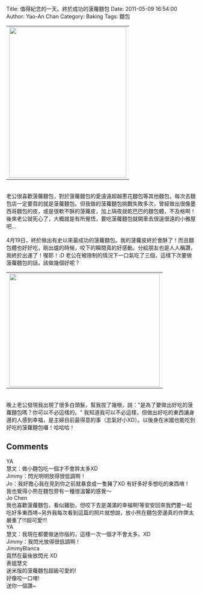 Title: 值得紀念的一天。終於成功的菠蘿麵包
Date: 2011-05-09 16:54:00
Author: Yao-An Chan
Category: Baking
Tags: 麵包


<div class='post'>
<center><table style="width: auto;"><tbody><tr><td><a href="https://picasaweb.google.com/lh/photo/hMGR_Eg2EScDpsRWhNle0Q?feat=embedwebsite"><img height="400" src="https://lh3.googleusercontent.com/_mvtDPM7iODU/Ta5R5FOkjEI/AAAAAAAAKeA/2hW8wMwVS7Y/s400/P1020266.jpg" width="311" /></a></td></tr></tbody></table></center><br />老公很喜歡菠蘿麵包，對於菠蘿麵包的愛遠遠超越蔥花麵包等其他麵包，每次去麵包店一定要買的就是菠蘿麵包。但我做的菠蘿麵包挑戰失敗多次，曾經做出很像墨西哥麵包的皮，或是很軟不酥的菠蘿皮，加上隔夜就乾巴巴的麵包體，不及格啊！後來老公就死心了，大概就是有所覺悟，要吃菠蘿麵包就開車去很遠很遠的小雅屋吧...<br /><br />4月19日，終於做出有史以來最成功的菠蘿麵包。我的菠蘿皮終於會酥了！而且麵包體也好好吃，剛出爐的時候，咬下的瞬間真的好感動。分給朋友也是人人稱讚，我終於出運了！喔耶！:D 老公在被限制的情況下一口氣吃了三個，這樣下次要做菠蘿麵包的話，該做幾個好呢？<br /><center><table style="width: auto;"><tbody><tr><td><a href="https://picasaweb.google.com/lh/photo/qCQBaFwlQPJ2jBmzSG35sQ?feat=embedwebsite"><img height="300" src="https://lh3.googleusercontent.com/_mvtDPM7iODU/Ta5R6-j5TQI/AAAAAAAAKeE/AkcJZiS6MyY/s400/P1020267.jpg" width="400" /></a></td></tr></tbody></table></center><br />晚上老公發現我出現了很多白頭髮，幫我拔了幾根，說："是為了要做出好吃的菠蘿麵包嗎？你可以不必這樣的。" 我知道我可以不必這樣，但做出好吃的東西讓身邊的人感到幸福，是主婦目前最得意的事（志氣好小XD）。以後身在米國也能吃到好吃的菠蘿麵包囉！哈哈哈！</div>
<h2>Comments</h2>
<div class='comments'>
<div class='comment'>
<div class='author'>YA</div>
<div class='content'>
慧文：做小麵包吃一個才不會胖太多XD<br />Jimmy：閃光明明放得很低調啊！<br />Jo：我好擔心我在見到你之前就暴食成一隻豬了XD 有好多好多想吃的東西唷！<br />我也覺得小熊在麵包旁有一種很溫馨的感覺～</div>
</div>
<div class='comment'>
<div class='author'>Jo Chen</div>
<div class='content'>
我也喜歡菠蘿麵包，看似雞肋，但咬下去是滿滿的幸福啊!等安安回來我們要一起吃好多東西唷~另外我每次看到這篇的照片就想說，放小熊在麵包旁邊真的作弊太嚴重了!!!超可愛!!!</div>
</div>
<div class='comment'>
<div class='author'>YA</div>
<div class='content'>
慧文：我現在都要做迷你版的，這樣一次一個才不會太多。XD<br />Jimmy：我閃光放得很低調啊！</div>
</div>
<div class='comment'>
<div class='author'>JimmyBlanca</div>
<div class='content'>
竟然在最後放閃光 XD</div>
</div>
<div class='comment'>
<div class='author'>表姐慧文</div>
<div class='content'>
迷米版的菠蘿麵包超級可愛的!<br />好像咬一口唷!<br />送你一個讚~</div>
</div>
</div>

